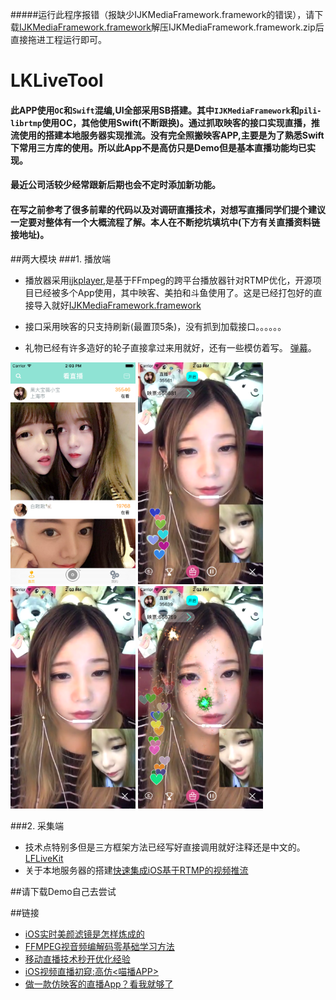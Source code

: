 #####运行此程序报错（报缺少IJKMediaFramework.framework的错误），请下载[IJKMediaFramework.framework](https://pan.baidu.com/s/1eSLRmme)解压IJKMediaFramework.framework.zip后直接拖进工程运行即可。
# LKLiveTool
#### 此APP使用`OC`和`Swift`混编,UI全部采用SB搭建。其中`IJKMediaFramework`和`pili-librtmp`使用OC，其他使用Swift(不断跟换)。通过抓取映客的接口实现直播，推流使用的搭建本地服务器实现推流。没有完全照搬映客APP,主要是为了熟悉Swift下常用三方库的使用。所以此App不是高仿只是Demo但是基本直播功能均已实现。
#### 最近公司活较少经常跟新后期也会不定时添加新功能。
#### 在写之前参考了很多前辈的代码以及对调研直播技术，对想写直播同学们提个建议一定要对整体有一个大概流程了解。本人在不断挖坑填坑中(下方有关直播资料链接地址)。



##两大模块
###1. 播放端
- 播放器采用[ijkplayer](https://github.com/Bilibili/ijkplayer),是基于FFmpeg的跨平台播放器针对RTMP优化，开源项目已经被多个App使用，其中映客、美拍和斗鱼使用了。这是已经打包好的直接导入就好[IJKMediaFramework.framework](https://pan.baidu.com/s/1eSLRmme)
- 接口采用映客的只支持刷新(最置顶5条)，没有抓到加载接口。。。。。。

- 礼物已经有许多造好的轮子直接拿过来用就好，还有一些模仿着写。 [弹幕](https://github.com/unash/BarrageRenderer)。

 <img src="https://github.com/HectorLiuk/LKLiveTool/blob/master/show1.png" width="200">
<img src="https://github.com/HectorLiuk/LKLiveTool/blob/master/show2.png" width="200"><br/>
<img src="https://github.com/HectorLiuk/LKLiveTool/blob/master/show3.png" width="200">
<img src="https://github.com/HectorLiuk/LKLiveTool/blob/master/show4.png" width="200"><br/>

###2. 采集端
- 技术点特别多但是三方框架方法已经写好直接调用就好注释还是中文的。[LFLiveKit](https://github.com/LaiFengiOS/LFLiveKit)
- 关于本地服务器的搭建[快速集成iOS基于RTMP的视频推流](http://www.jianshu.com/p/8ea016b2720e)

##请下载Demo自己去尝试



##链接
- [iOS实时美颜滤镜是怎样炼成的](http://www.open-open.com/lib/view/open1463108934371.html)
- [FFMPEG视音频编解码零基础学习方法](http://blog.csdn.net/leixiaohua1020/article/details/15811977/)
- [移动直播技术秒开优化经验](http://weibo.com/ttarticle/p/show?id=2309403969318634263193)
- [iOS视频直播初窥:高仿<喵播APP>](http://www.jianshu.com/p/b8db6c142aad)
- [做一款仿映客的直播App？看我就够了](http://www.jianshu.com/p/5b1341e97757)



